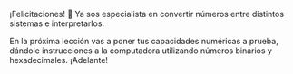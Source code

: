 ¡Felicitaciones! :tada: Ya sos especialista en convertir números entre distintos sistemas e interpretarlos.

En la próxima lección vas a poner tus capacidades numéricas a prueba, dándole instrucciones a la computadora utilizando números binarios y hexadecimales. ¡Adelante!